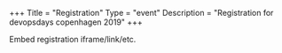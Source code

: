 +++
Title = "Registration"
Type = "event"
Description = "Registration for devopsdays copenhagen 2019"
+++

<div style="width:100%; text-align:left;">

Embed registration iframe/link/etc.
</div></div>
</div>
